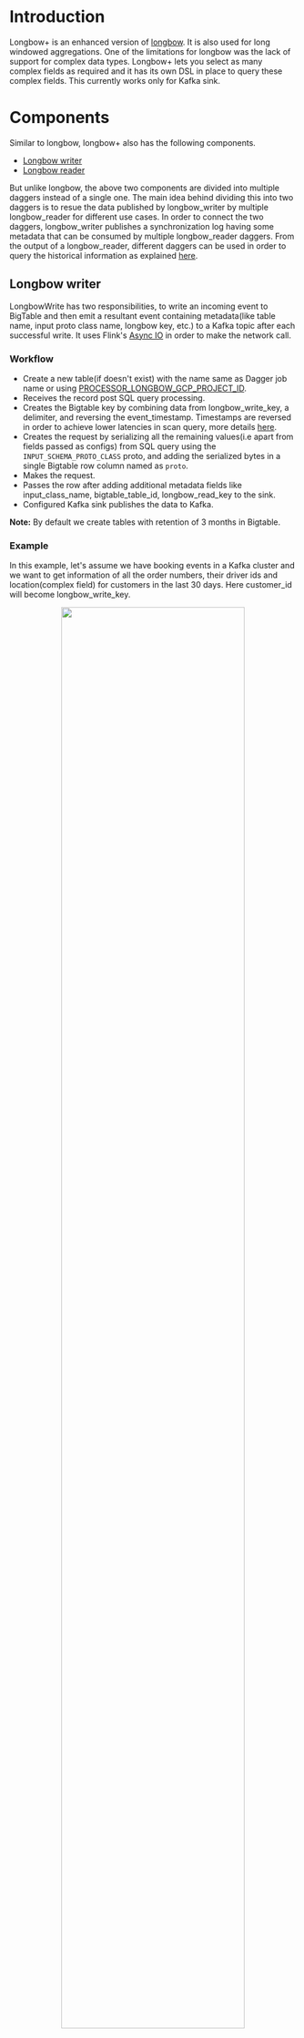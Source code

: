 # Introduction
Longbow+ is an enhanced version of [longbow](docs/../../advance/longbow.md). It is also used for long windowed aggregations. One of the limitations for longbow was the lack of support for complex data types. Longbow+ lets you select as many complex fields as required and it has its own DSL in place to query these complex fields. This currently works only for Kafka sink.

# Components
Similar to longbow, longbow+ also has the following components.
* [Longbow writer](longbow+.md#longbow-writer)
* [Longbow reader](longbow+.md#longbow-reader)

But unlike longbow, the above two components are divided into multiple daggers instead of a single one. The main idea behind dividing this into two daggers is to resue the data published by longbow_writer by multiple longbow_reader for different use cases. In order to connect the two daggers, longbow_writer publishes a synchronization log having some metadata that can be consumed by multiple longbow_reader daggers. From the output of a longbow_reader, different daggers can be used in order to query the historical information as explained [here](longbow+.md#using-longbow-reader-output).

## Longbow writer
LongbowWrite has two responsibilities, to write an incoming event to BigTable and then emit a resultant event containing metadata(like table name, input proto class name, longbow key, etc.) to a Kafka topic after each successful write. It uses Flink's [Async IO](https://ci.apache.org/projects/flink/flink-docs-release-1.9/dev/stream/operators/asyncio.html) in order to make the network call.

### Workflow
* Create a new table(if doesn't exist) with the name same as Dagger job name or using [PROCESSOR_LONGBOW_GCP_PROJECT_ID](docs/../../reference/configuration.md#processor_longbow_gcp_project_id).
* Receives the record post SQL query processing.
* Creates the Bigtable key by combining data from longbow_write_key, a delimiter, and reversing the event_timestamp. Timestamps are reversed in order to achieve lower latencies in scan query, more details [here](https://cloud.google.com/bigtable/docs/schema-design#time-based).
* Creates the request by serializing all the remaining values(i.e apart from fields passed as configs) from SQL query using the `INPUT_SCHEMA_PROTO_CLASS` proto, and adding the serialized bytes in a single Bigtable row column named as `proto`.
* Makes the request.
* Passes the row after adding additional metadata fields like input_class_name, bigtable_table_id, longbow_read_key to the sink.
* Configured Kafka sink publishes the data to Kafka.

**Note:** By default we create tables with retention of 3 months in Bigtable.

### Example
In this example, let's assume we have booking events in a Kafka cluster and we want to get information of all the order numbers, their driver ids and location(complex field) for customers in the last 30 days. Here customer_id will become longbow_write_key.

<p align="center">
  <img src="../assets/longbowplus-writer.png" width="80%"/>
</p>

Sample input schema for booking

```protobuf
message SampleBookingInfo {
  string order_number = 1;
  string order_url = 2;
  Status.Enum status = 3;
  google.protobuf.Timestamp event_timestamp = 4;
  string customer_id = 5;
  string driver_id = 6;
  Location location = 7;
}
```

```protobuf
message Location {
  double latitude = 1;
  double longtitude = 2;
```

Sample output schema for longbow writer output

```protobuf
message SampleLongbowSynchronizer {
  string bigtable_table_id = 1;
  string input_class_name = 2;
  string longbow_read_key = 3;
  google.protobuf.Timestamp event_timestamp = 4;
}
```

**Note:** The `longbow_write_key` is populated as `longbow_read_key` in the output topic in order to pass the key to longbow_reader.

Sample Query

```SQL
# here booking denotes the booking events stream with the sample input schema
SELECT
  CURRENT_TIMESTAMP AS event_timestamp,
  customer_id AS longbow_write_key,
  order_number,
  driver_id,
  location,
  rowtime AS rowtime
FROM
  booking
```

In the above example, customer_id along with a delimiter and reversed timestamp will form the Bigtable row key. Values of order_number, driver_id and location will be serialized using SampleBookingInfo proto and will be inserted under `proto` column in the Bigtable row.

### Configurations
Longbow+ writer is also entirely driven via SQL query like longbow, i.e. on the basis of the presence of certain columns we identify longbow+ writer parameters. Following configs should be passed via SQL query as shown in the above example.

#### `longbow_write_key`

The key from the input which should be used to create the row key for Bigtable. Longbow+ writer will be enabled only if this column is present.

* Example value: `customer_id`
* Type: `required`

#### `event_timestamp`

The timestamp to be used to build the Bigtable row keys.

* Example value: `CURRENT_TIMESTAMP`
* Type: `required`

#### `rowtime`

The time attribute column. Read more [here](docs/../../concepts/basics.md#rowtime).

* Example value: `rowtime`
* Type: `required`

Longbow+ writer utilizes same global longbow configs. Details [here](docs/../../reference/configuration.md#longbow).

## Longbow reader
It reads the output of LongbowWrite and fetches the data for a particular key and a time duration from BigTable. It creates accumulative data for a configurable duration for other Daggers to use. It pushes the result along with some metadata to another Kafka topic. It also uses Flink's [Async IO](https://ci.apache.org/projects/flink/flink-docs-release-1.9/dev/stream/operators/asyncio.html) in order to make the network call.

### Workflow
* Reads the output of LongbowWrite from Kafka topic.
* Figures out the Bigtable row key from `longbow_read_key` column value.
* Builds the scan request for Bigtable. We provide two configurable strategies for defining the range of the query.
  * **Duration range:** It will scan from the latest event's timestamp to a provided duration.
  * **Absolute range:** You can provide the absolute range by setting [longbow_latest](longbow.md#longbow_latest) and [longbow_earliest](longbow.md#longbow_earliest) in the SQL query.
* Makes the scan request and receives the result.
* Parses the response and creates a list of values and adds them to `proto_data` column in the output. Thus every record post this stage will have its historical data within the same record.
* Forwards the data to the sink.

### Example
In this example, we are consuming the output from the longbow_writer example mentioned above.

<p align="center">
  <img src="../assets/longbowplus-reader.png" width="80%"/>
</p>

Sample output schema for longbow reader output

```protobuf
message SampleLongbowReaderOutput {
  repeated bytes proto_data = 1;
  string longbow_duration = 2;
  string longbow_read_key = 3;
  string input_class_name = 4;
  google.protobuf.Timestamp event_timestamp = 5;
}
```

Sample Query

```SQL
# here longbow_write denotes the events stream with the longbow writer output
SELECT
  *,
  longbow_read_key,
  '14d' as longbow_duration
FROM
  longbow_write
```

In the above example, proto_data field will contain a list of all the historical messages.

**Note:** Select `longbow_read_key` explicitly in the query (even if you have selected *).

### Configurations
Longbow+ reader is also entirely driven via SQL query like longbow, i.e. on the basis of the presence of certain columns we identify longbow+ reader parameters. Following configs should be passed via SQL query as shown in the above example.

#### `longbow_read_key`

The key using which Bigtable scan row keys will be created. Longbow+ reader will be enabled only if this column is present.

* Example value: `customer_id`
* Type: `required`

#### `event_timestamp`

The timestamp to be used to build the Bigtable scan row keys.

* Example value: `created_at`
* Type: `required`

#### `rowtime`

The time attribute column. Read more [here](docs/../../concepts/basics.md#rowtime).

* Example value: `rowtime`
* Type: `required`

Longbow+ reader utilizes same global longbow configs. Details [here](docs/../../reference/configuration.md#longbow).

## Using longbow reader output
Given that the output of longbow_reader will contain a list of bytes, it becomes hard to use it directly in the SQL query. So we added a few custom [UDFs](docs/../../guides/use_udf.md) in order to make this easy for the users. These UDFs simplify the Dagger query for consuming data from longbow reader. They consume the data which is in the form of bytes and do deserialization and filtering/field selection on top of it.

### Field Selection
You can use [SelectFields](docs/../../reference/udfs.md#selectfields) UDF for this. You can select one of the fields from the output of longbow reader and either use it in the query or send it downstream for other systems to use. It returns an array of the selected data type.

### Filtering
You can use [Filters](docs/../../reference/udfs.md#filters) UDF for this. This function is used with predicates that decide what data to keep. One example of the predicate is `CondEq`. You could use one or more predicates to filter data as per your requirements.

#### CondEq
One of the predicates to be used in Filters. This predicate allows you to equate the field with a specific value. Ex:`CondEq(‘status’, ‘Completed’)` helps filter function to filter data where status is completed. More info [here](docs/../../reference/udfs.md#condeq).

**Note:** It supports String, Integer & Boolean data type.

### Sample Query

```SQL
# here longbow_read denotes the events stream with the longbow reader output
SELECT
  ArrayAggregate(
      SelectFields(
          proto_data,
          input_class_name,
          'order_number'
      ),
      'distinct.count',
      'Other'
  ) as distinct_orders
FROM
  longbow_read
WHERE
  cardinality(
      SelectFields(
          proto_data,
          input_class_name,
          'order_number'
      ),
      'distinct.count',
      'Other'
    )
  ) > 20
```
In the above query, we are outputting the number of distinct order_number where it is greater than 20.
